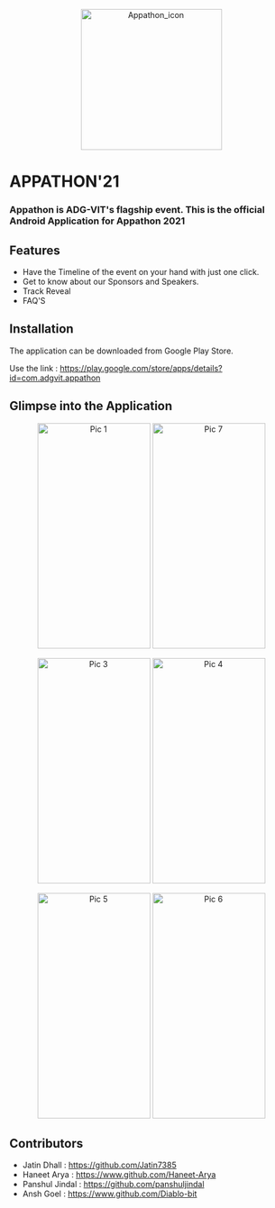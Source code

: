 <p align="center">
  <a href="https://appathon.adgvit.com/" target="_blank" rel="noopener noreferrer">
    <img width="250" alt="Appathon_icon" src="https://user-images.githubusercontent.com/73430464/150797567-6b48dc22-3cb6-4798-b09e-d1245acdb099.png">
  </a>
</p> 

# APPATHON'21

### Appathon is ADG-VIT's flagship event. This is the official Android Application for Appathon 2021

## Features
- Have the Timeline of the event on your hand with just one click.
- Get to know about our Sponsors and Speakers.
- Track Reveal
- FAQ'S

## Installation
The application can be downloaded from Google Play Store.

Use the link :
https://play.google.com/store/apps/details?id=com.adgvit.appathon

## Glimpse into the Application

<p align="center">
<img src = "https://user-images.githubusercontent.com/73430464/149329521-4ec6a98d-3f61-4b9d-b39f-69b674bec8a7.jpeg" alt = "Pic 1" width = "200" height = "400" /> <img src = "https://user-images.githubusercontent.com/73430464/149329818-7e595bb7-d4ab-4650-b063-88e3fe2e36ae.jpeg" alt = "Pic 7" width = "200" height = "400" />
  
 </p>

<p align="center">
<img src = "https://user-images.githubusercontent.com/73430464/149329825-2607eeb7-b8ef-49ba-bc28-188a68278b5e.jpeg" alt = "Pic 3" width = "200" height = "400" /> <img src = "https://user-images.githubusercontent.com/73430464/149329827-fb0b65b1-3f42-4880-8c3a-b9b97d3fdefa.jpeg" alt = "Pic 4" width = "200" height = "400" /> 

 </p>
 
 <p align="center">
<img src = "https://user-images.githubusercontent.com/73430464/149329832-59ff7a47-21fc-42c2-a4ee-bb442cfb7cb8.jpeg" alt = "Pic 5" width = "200" height = "400" /> <img src = "https://user-images.githubusercontent.com/73430464/149329814-342f8bff-4e48-4636-8077-d97af07abb61.jpeg" alt = "Pic 6" width = "200" height = "400" /> 

</p>
 
## Contributors
- Jatin Dhall : https://github.com/Jatin7385
- Haneet Arya : https://www.github.com/Haneet-Arya
- Panshul Jindal : https://github.com/panshuljindal
- Ansh Goel : https://www.github.com/Diablo-bit

